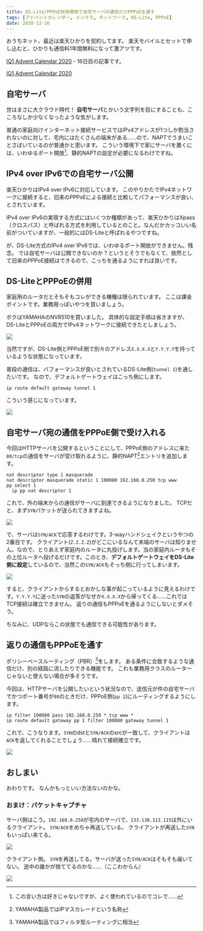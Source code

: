 ```yaml
---
title: DS-Lite/PPPoE併用環境で自宅サーバの通信だけPPPoEを通す
tags: [アドベントカレンダー, インフラ, ネットワーク, DS-Lite, PPPoE]
date: 2020-12-16
---
```


おうちネット、最近は楽天ひかりを契約してます。
楽天モバイルとセットで申し込むと、ひかりも通信料1年間無料になって激アツです。

[IQ1 Advent Calendar 2020](https://adventar.org/calendars/5197) - 16日目の記事です。

[IQ1 Advent Calendar 2020](https://adventar.org/calendars/5197)

## 自宅サーバ

世はまさに大クラウド時代！
**自宅サーバ**とかいう文字列を目にすることも、こころなしか少なくなったような気がします。

普通の家庭向けインターネット接続サービスではIPv4アドレスが1つしか割当されないのに対して、宅内にはたくさんの端末がある……ので、NAPTでうまいことさばいているのが普通かと思います。
こういう環境下で家にサーバを置くには、いわゆるポート開放[^1]、静的NAPTの設定が必要になるわけですね。

[^1]: この言い方は好きじゃないですが、よく使われているのでコレで……

## IPv4 over IPv6での自宅サーバ公開

楽天ひかりはIPv4 over IPv6に対応しています。
このやりかたでIPv4ネットワークに接続すると、旧来のPPPoEによる接続と比較してパフォーマンスが良い、とされています。

IPv4 over IPv6の実現する方式にはいくつか種類があって、楽天ひかりはXpass（クロスパス）と呼ばれる方式を利用しているとのこと。なんだかカッコいい名前がついていますが、一般的にはDS-Liteと呼ばれるやつですね。

が、DS-Lite方式のIPv4 over IPv6では、いわゆるポート開放ができません。残念。
では自宅サーバは公開できないのか？というとそうでもなくて、依然として旧来のPPPoE接続はできるので、こっちを通るようにすれば良いです。

## DS-LiteとPPPoEの併用

家庭用のルータだとそもそもコレができる機種は限られています。
ここは課金ポイントです。業務用っぽいやつを買いましょう。

ボクはYAMAHAのNVR510を買いました。
具体的な設定手順は省きますが、DS-LiteとPPPoEの両方でIPv4ネットワークに接続できたとしましょう。

![](1.png)

当然ですが、DS-Lite側とPPPoE側で別々のアドレス`X.X.X.X`と`Y.Y.Y.Y`を持っているような状態になっています。

普段の通信は、パフォーマンスが良いとされているDS-Lite側(`tunnel 1`)を通したいです。
なので、デフォルトゲートウェイはこっち側にします。

```
ip route default gateway tunnel 1
```

こういう感じになっています。

![](2.png)

## 自宅サーバ宛の通信をPPPoE側で受け入れる

今回はHTTPサーバを公開するということにして、PPPoE側のアドレスに来た`80/tcp`の通信をサーバが受け取れるように、静的NAPT[^2]エントリを追加します。

[^2]: YAMAHA製品ではIPマスカレードという名称

```
nat descriptor type 1 masquerade
nat descriptor masquerade static 1 100080 192.168.0.250 tcp www
pp select 1
  ip pp nat descriptor 1
```

これで、外の端末からの通信がサーバに到達できるようになりました。
TCPだと、まず`SYN`パケットが送られてきますよね。

![](3.png)

で、サーバは`SYN/ACK`で応答するわけです。3-wayハンドシェイクというやつの2番目です。
クライアント(`Z.Z.Z.Z`)がどこにいるなんて末端のサーバは知りません。なので、とりあえず家庭内のルータに丸投げします。当の家庭内ルータもその上位ルータへ投げるだけです。このとき、**デフォルトゲートウェイをDS-Lite側に設定**しているので、当然この`SYN/ACK`もそっち側に行ってしまいます。

![](4.png)

すると、クライアントからするとおかしな事が起こっているように見えるわけです。`Y.Y.Y.Y`に送った`SYN`の返答がなぜか`X.X.X.X`から帰ってくる……これではTCP接続は確立できません。
返りの通信もPPPoEを通るようにしないとダメそう。

ちなみに、UDPならこの状態でも通信できる可能性があります。

## 返りの通信もPPPoEを通す

ポリシーベースルーティング（PBR）[^3]をします。
ある条件に合致するような通信だけ、別の経路に流したりできる機能です。
これも業務用クラスのルーターじゃないと使えない場合が多そうです。

[^3]: YAMAHA製品ではフィルタ型ルーティングに相当

今回は、HTTPサーバを公開したいという状況なので、送信元が件の自宅サーバでかつポート番号が`80`のときだけ、PPPoE側(`pp 1`)にルーティングするようにします。

```
ip filter 100080 pass 192.168.0.250 * tcp www *
ip route default gateway pp 1 filter 100080 gateway tunnel 1
```

これで、こうなります。`SYN`のdstと`SYN/ACK`のsrcが一致して、クライアントは`ACK`を返してくれることでしょう……晴れて接続確立です。

![](5.png)

## おしまい

おわりです。
なんかもっといい方法ないのかな。

### おまけ：パケットキャプチャ

サーバ側はこう。`192.168.0.250`が宅内のサーバで、`133.130.113.115`は外にいるクライアント。
`SYN/ACK`をめちゃ再送している。
クライアントが再送した`SYN`もいっぱい来てる。

![](server.png)

クライアント側。
`SYN`を再送してる。サーバが送った`SYN/ACK`はそもそも届いてない。
途中の誰かが捨ててるのかな……（ここわからん）

![](client.png)
